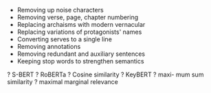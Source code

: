 - Removing up noise characters
- Removing verse, page, chapter numbering
- Replacing archaisms with modern vernacular
- Replacing variations of protagonists' names
- Converting serves to a single line
- Removing annotations
- Removing redundant and auxiliary sentences
- Keeping stop words to strengthen semantics

? S-BERT
? RoBERTa
? Cosine similarity
? KeyBERT
? maxi- mum sum similarity
? maximal marginal relevance

 
